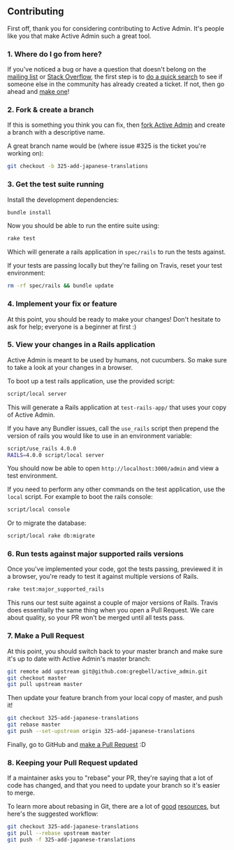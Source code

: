 ## Contributing

First off, thank you for considering contributing to Active Admin. It's people
like you that make Active Admin such a great tool.

### 1. Where do I go from here?

If you've noticed a bug or have a question that doesn't belong on the
[mailing list](http://groups.google.com/group/activeadmin) or
[Stack Overflow](http://stackoverflow.com/questions/tagged/activeadmin),
the first step is to [do a quick search](https://github.com/gregbell/active_admin/search?q=something&type=Issues)
to see if someone else in the community has already created a ticket.
If not, then go ahead and [make one](https://github.com/gregbell/active_admin/issues/new)!

### 2. Fork & create a branch

If this is something you think you can fix, then
[fork Active Admin](https://help.github.com/articles/fork-a-repo)
and create a branch with a descriptive name.

A great branch name would be (where issue #325 is the ticket you're working on):

```sh
git checkout -b 325-add-japanese-translations
```

### 3. Get the test suite running

Install the development dependencies:

```sh
bundle install
```

Now you should be able to run the entire suite using:

```sh
rake test
```

Which will generate a rails application in `spec/rails` to run the tests against.

If your tests are passing locally but they're failing on Travis, reset your test environment:

```sh
rm -rf spec/rails && bundle update
```

### 4. Implement your fix or feature

At this point, you should be ready to make your changes! Don't hesitate to ask for help;
everyone is a beginner at first :)

### 5. View your changes in a Rails application

Active Admin is meant to be used by humans, not cucumbers. So make sure to take
a look at your changes in a browser.

To boot up a test rails application, use the provided script:

```sh
script/local server
```

This will generate a Rails application at `test-rails-app/` that uses your copy of Active Admin.

If you have any Bundler issues, call the `use_rails` script then prepend
the version of rails you would like to use in an environment variable:

```sh
script/use_rails 4.0.0
RAILS=4.0.0 script/local server
```

You should now be able to open `http://localhost:3000/admin` and view a test
environment.

If you need to perform any other commands on the test application, use the
`local` script. For example to boot the rails console:

```sh
script/local console
```

Or to migrate the database:

```sh
script/local rake db:migrate
```

### 6. Run tests against major supported rails versions

Once you've implemented your code, got the tests passing, previewed it in a
browser, you're ready to test it against multiple versions of Rails.

```sh
rake test:major_supported_rails
```

This runs our test suite against a couple of major versions of Rails.
Travis does essentially the same thing when you open a Pull Request.
We care about quality, so your PR won't be merged until all tests pass.

### 7. Make a Pull Request

At this point, you should switch back to your master branch and make sure it's
up to date with Active Admin's master branch:

```sh
git remote add upstream git@github.com:gregbell/active_admin.git
git checkout master
git pull upstream master
```

Then update your feature branch from your local copy of master, and push it!

```sh
git checkout 325-add-japanese-translations
git rebase master
git push --set-upstream origin 325-add-japanese-translations
```

Finally, go to GitHub and [make a Pull Request](https://help.github.com/articles/creating-a-pull-request) :D

### 8. Keeping your Pull Request updated

If a maintainer asks you to "rebase" your PR, they're saying that a lot of code
has changed, and that you need to update your branch so it's easier to merge.

To learn more about rebasing in Git, there are a lot of
[good](http://git-scm.com/book/en/Git-Branching-Rebasing)
[resources](https://help.github.com/articles/interactive-rebase),
but here's the suggested workflow:

```sh
git checkout 325-add-japanese-translations
git pull --rebase upstream master
git push -f 325-add-japanese-translations
```
